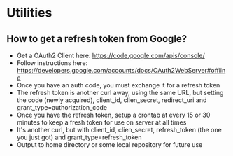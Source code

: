 # Utilities

## How to get a refresh token from Google?

- Get a OAuth2 Client here: https://code.google.com/apis/console/
- Follow instructions here: https://developers.google.com/accounts/docs/OAuth2WebServer#offline
- Once you have an auth code, you must exchange it for a refresh token
- The refresh token is another curl away, using the same URL, but setting the code (newly acquired), client\_id, clien\_secret, redirect\_uri and grant\_type=authorization\_code
- Once you have the refresh token, setup a crontab at every 15 or 30 minutes to keep a fresh token for use on server at all times
- It's another curl, but with client\_id, clien\_secret, refresh\_token (the one you just got) and grant\_type=refresh\_token
- Output to home directory or some local repository for future use
